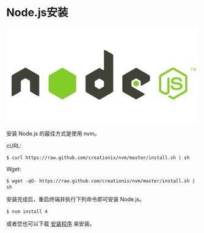 # Node.js安装

![](./node.js.png)

安装 Node.js 的最佳方式是使用 nvm。

cURL:

```
$ curl https://raw.github.com/creationix/nvm/master/install.sh | sh
```

Wget:

```
$ wget -qO- https://raw.github.com/creationix/nvm/master/install.sh | sh
```

安装完成后，重启终端并执行下列命令即可安装 Node.js。

```
$ nvm install 4
```

或者您也可以下载 [安装程序](https://nodejs.org/en/) 来安装。
